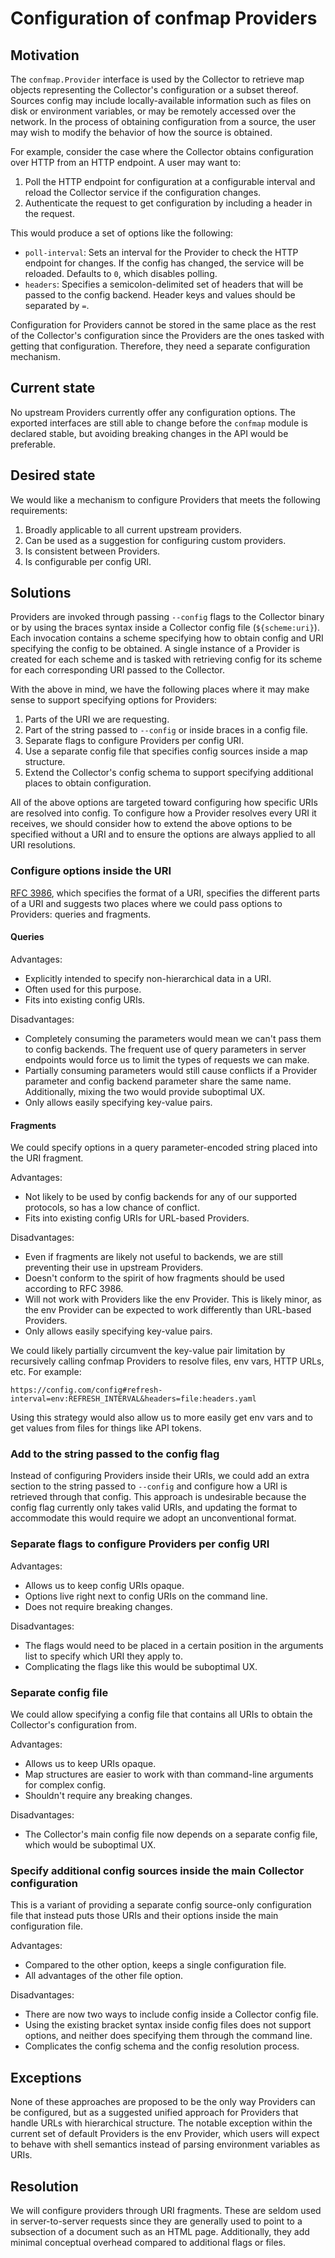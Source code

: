 # Configuration of confmap Providers

## Motivation

The `confmap.Provider` interface is used by the Collector to retrieve map
objects representing the Collector's configuration or a subset thereof. Sources
config may include locally-available information such as files on disk or
environment variables, or may be remotely accessed over the network. In the
process of obtaining configuration from a source, the user may wish to modify
the behavior of how the source is obtained.

For example, consider the case where the Collector obtains configuration over
HTTP from an HTTP endpoint. A user may want to:

1. Poll the HTTP endpoint for configuration at a configurable interval and
   reload the Collector service if the configuration changes.
2. Authenticate the request to get configuration by including a header in the
   request.

This would produce a set of options like the following:

- `poll-interval`: Sets an interval for the Provider to check the HTTP endpoint
  for changes. If the config has changed, the service will be reloaded. Defaults
  to `0`, which disables polling.
- `headers`: Specifies a semicolon-delimited set of headers that will be passed
  to the config backend. Header keys and values should be separated by `=`.

Configuration for Providers cannot be stored in the same place as the rest of
the Collector's configuration since the Providers are the ones tasked with
getting that configuration. Therefore, they need a separate configuration
mechanism.

## Current state

No upstream Providers currently offer any configuration options. The exported
interfaces are still able to change before the `confmap` module is declared
stable, but avoiding breaking changes in the API would be preferable.

## Desired state

We would like a mechanism to configure Providers that meets the following
requirements:

1. Broadly applicable to all current upstream providers.
2. Can be used as a suggestion for configuring custom providers.
3. Is consistent between Providers.
4. Is configurable per config URI.

## Solutions

Providers are invoked through passing `--config` flags to the Collector binary
or by using the braces syntax inside a Collector config file (`${scheme:uri}`).
Each invocation contains a scheme specifying how to obtain config and URI
specifying the config to be obtained. A single instance of a Provider is created
for each scheme and is tasked with retrieving config for its scheme for each
corresponding URI passed to the Collector.

With the above in mind, we have the following places where it may make sense to
support specifying options for Providers:

1. Parts of the URI we are requesting.
2. Part of the string passed to `--config` or inside braces in a config file.
3. Separate flags to configure Providers per config URI.
4. Use a separate config file that specifies config sources inside a map
   structure.
5. Extend the Collector's config schema to support specifying additional places
   to obtain configuration.

All of the above options are targeted toward configuring how specific URIs are
resolved into config. To configure how a Provider resolves every URI it
receives, we should consider how to extend the above options to be specified
without a URI and to ensure the options are always applied to all URI
resolutions.

### Configure options inside the URI

[RFC 3986](https://datatracker.ietf.org/doc/html/rfc3986#section-3), which
specifies the format of a URI, specifies the different parts of a URI and
suggests two places where we could pass options to Providers: queries and
fragments.

#### Queries

Advantages:

- Explicitly intended to specify non-hierarchical data in a URI.
- Often used for this purpose.
- Fits into existing config URIs.

Disadvantages:

- Completely consuming the parameters would mean we can't pass them to config
  backends. The frequent use of query parameters in server endpoints would force
  us to limit the types of requests we can make.
- Partially consuming parameters would still cause conflicts if a Provider
  parameter and config backend parameter share the same name. Additionally,
  mixing the two would provide suboptimal UX.
- Only allows easily specifying key-value pairs.

#### Fragments

We could specify options in a query parameter-encoded string placed into the URI
fragment.

Advantages:

- Not likely to be used by config backends for any of our supported protocols,
  so has a low chance of conflict.
- Fits into existing config URIs for URL-based Providers.

Disadvantages:

- Even if fragments are likely not useful to backends, we are still preventing
  their use in upstream Providers.
- Doesn't conform to the spirit of how fragments should be used according to RFC
  3986.
- Will not work with Providers like the env Provider. This is likely minor, as
  the env Provider can be expected to work differently than URL-based Providers.
- Only allows easily specifying key-value pairs.

We could likely partially circumvent the key-value pair limitation by
recursively calling confmap Providers to resolve files, env vars, HTTP URLs,
etc. For example:

```text
https://config.com/config#refresh-interval=env:REFRESH_INTERVAL&headers=file:headers.yaml
```

Using this strategy would also allow us to more easily get env vars and to get
values from files for things like API tokens.

### Add to the string passed to the config flag

Instead of configuring Providers inside their URIs, we could add an extra
section to the string passed to `--config` and configure how a URI is retrieved
through that config. This approach is undesirable because the config flag
currently only takes valid URIs, and updating the format to accommodate this
would require we adopt an unconventional format.

### Separate flags to configure Providers per config URI

Advantages:

- Allows us to keep config URIs opaque.
- Options live right next to config URIs on the command line.
- Does not require breaking changes.

Disadvantages:

- The flags would need to be placed in a certain position in the arguments list
  to specify which URI they apply to.
- Complicating the flags like this would be suboptimal UX.

### Separate config file

We could allow specifying a config file that contains all URIs to obtain the
Collector's configuration from.

Advantages:

- Allows us to keep URIs opaque.
- Map structures are easier to work with than command-line arguments for complex
  config.
- Shouldn't require any breaking changes.

Disadvantages:

- The Collector's main config file now depends on a separate config file, which
  would be suboptimal UX.

### Specify additional config sources inside the main Collector configuration

This is a variant of providing a separate config source-only configuration file
that instead puts those URIs and their options inside the main configuration
file.

Advantages:

- Compared to the other option, keeps a single configuration file.
- All advantages of the other file option.

Disadvantages:

- There are now two ways to include config inside a Collector config file.
- Using the existing bracket syntax inside config files does not support
  options, and neither does specifying them through the command line.
- Complicates the config schema and the config resolution process.

## Exceptions

None of these approaches are proposed to be the only way Providers can be
configured, but as a suggested unified approach for Providers that handle URLs
with hierarchical structure. The notable exception within the current set of
default Providers is the env Provider, which users will expect to behave with
shell semantics instead of parsing environment variables as URIs.

## Resolution

We will configure providers through URI fragments. These are seldom used in
server-to-server requests since they are generally used to point to a subsection
of a document such as an HTML page. Additionally, they add minimal conceptual
overhead compared to additional flags or files.
